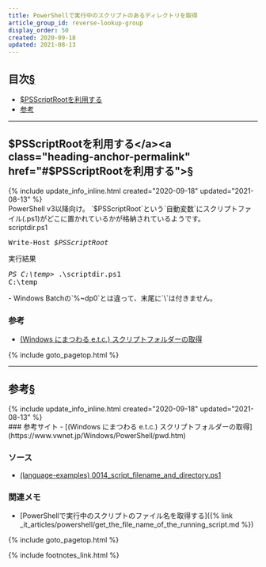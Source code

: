 ```yaml
---
title: PowerShellで実行中のスクリプトのあるディレクトリを取得
article_group_id: reverse-lookup-group
display_order: 50
created: 2020-09-18
updated: 2021-08-13
---
```


## <a name="index">目次</a><a class="heading-anchor-permalink" href="#目次">§</a>

<ul id="index_ul">
<li><a href="#$PSScriptRootを利用する">$PSScriptRootを利用する</a></li>
<li><a href="#参考">参考</a></li>
</ul>

* * *
## <a name="$PSScriptRootを利用する">$PSScriptRootを利用する</a><a class="heading-anchor-permalink" href="#$PSScriptRootを利用する">§</a>
<div class="chapter-updated">{% include update_info_inline.html created="2020-09-18" updated="2021-08-13" %}</div>
PowerShell v3以降向け。  
`$PSScriptRoot`という`自動変数`にスクリプトファイル(.ps1)がどこに置かれているかが格納されているようです。

<div class="code-box">
<div class="title">scriptdir.ps1</div>
<pre>
Write-Host <em>$PSScriptRoot</em>
</pre>
</div>

<div class="code-box-output">
<div class="title">実行結果</div>
<pre>
<em class="command">PS C:\temp&gt;</em> .\scriptdir.ps1
C:\temp
</pre>
</div>
- Windows Batchの`%~dp0`とは違って、末尾に`\`は付きません。

### 参考
- [(Windows にまつわる e.t.c.) スクリプトフォルダーの取得](https://www.vwnet.jp/Windows/PowerShell/pwd.htm)

{% include goto_pagetop.html %}

* * *
## <a name="参考">参考</a><a class="heading-anchor-permalink" href="#参考">§</a>
<div class="chapter-updated">{% include update_info_inline.html created="2020-09-18" updated="2021-08-13" %}</div>
### 参考サイト
- [(Windows にまつわる e.t.c.) スクリプトフォルダーの取得](https://www.vwnet.jp/Windows/PowerShell/pwd.htm)

### ソース
- [(language-examples) 0014_script_filename_and_directory.ps1](https://github.com/fumokmm/language-examples/blob/main/PowerShell/0014_script_filename_and_directory.ps1)

### 関連メモ
- [PowerShellで実行中のスクリプトのファイル名を取得する]({% link _it_articles/powershell/get_the_file_name_of_the_running_script.md %})

{% include goto_pagetop.html %}

{% include footnotes_link.html %}

